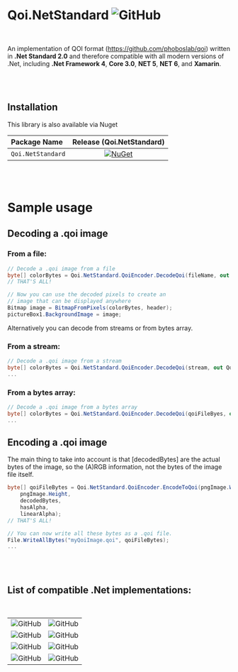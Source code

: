 # Qoi.NetStandard ![GitHub](https://img.shields.io/github/license/RGgt/Qoi.NetStandard)
<br/>

An implementation of QOI format (https://github.com/phoboslab/qoi) written in **.Net Standard 2.0** and therefore compatible with all modern versions of .Net, including **.Net Framework 4**, **Core 3.0**, **NET 5**, **NET 6**, and **Xamarin**.

<br/><br/>

## Installation

This library is also available via Nuget
<div align="center">

| Package Name                   | Release (Qoi.NetStandard) |
|:--------------------------------|:-----------------:|
| `Qoi.NetStandard`         | [![NuGet](https://img.shields.io/nuget/v/Qoi.NetStandard.svg)](https://www.nuget.org/packages/Qoi.NetStandard/)

</div> <br/><br/>
 

# Sample usage

## Decoding a .qoi image

### From a file:
```csharp
// Decode a .qoi image from a file
byte[] colorBytes = Qoi.NetStandard.QoiEncoder.DecodeQoi(fileName, out Qoi.NetStandard.QoiHeader header);
// THAT'S ALL!

// Now you can use the decoded pixels to create an 
// image that can be displayed anywhere
Bitmap image = BitmapFromPixels(colorBytes, header);
pictureBox1.BackgroundImage = image;
```
Alternatively you can decode from streams or from bytes array.
### From a stream:
```csharp
// Decode a .qoi image from a stream
byte[] colorBytes = Qoi.NetStandard.QoiEncoder.DecodeQoi(stream, out Qoi.NetStandard.QoiHeader header);
...
```
### From a bytes array:
```csharp
// Decode a .qoi image from a bytes array
byte[] colorBytes = Qoi.NetStandard.QoiEncoder.DecodeQoi(qoiFileByes, out Qoi.NetStandard.QoiHeader header);
...
```



## Encoding a .qoi image
The main thing to take into account is that [decodedBytes] are the actual bytes of the image, so the (A)RGB information, not the bytes of the image file itself.
```csharp
byte[] qoiFileBytes = Qoi.NetStandard.QoiEncoder.EncodeToQoi(pngImage.Width,
    pngImage.Height,
    decodedBytes,
    hasAlpha,
    linearAlpha);
// THAT'S ALL!

// You can now write all these bytes as a .qoi file.
File.WriteAllBytes("myQoiImage.qoi", qoiFileBytes);
...
```
<br/><br/>
## List of compatible .Net implementations:
<br/>
<div align="center">

| | |
|:--------------------------------:|:-----------------:|
| ![GitHub](https://img.shields.io/badge/-Net_Standard_2.0-blue) | ![GitHub](https://img.shields.io/badge/-Net_Framework_4.6.1+-blue) |
| ![GitHub](https://img.shields.io/badge/-Net_Core_2.0+-blue) | ![GitHub](https://img.shields.io/badge/-NET_5.0+-blue) |
| ![GitHub](https://img.shields.io/badge/-Mono_5.4+-blue) | ![GitHub](https://img.shields.io/badge/-Xamarin.iOS_10.14+-blue) |
| ![GitHub](https://img.shields.io/badge/-Xamarin.Android_8.0+-blue) | ![GitHub](https://img.shields.io/badge/-Unity_2018+-blue) |

</div>